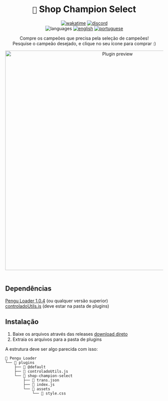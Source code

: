 <div align="center">

# `🐧` Shop Champion Select <br>

[![wakatime](https://wakatime.com/badge/github/controlado/shop-champion-select.svg)](https://wakatime.com/@programador/projects/oawnlyvwvw)
[![discord](https://img.shields.io/badge/Discord-%235865F2.svg?style=flat&logo=discord&logoColor=white&color=blue)](https://discordapp.com/users/854886148455399436) <br>
![languages](https://img.shields.io/badge/Documentation-gray)
[![english](https://img.shields.io/badge/-English-blue)](README.md)
[![portuguese](https://img.shields.io/badge/-Português%20Brasileiro-blue)](README.br.md)

Compre os campeões que precisa pela seleção de campeões! <br>
Pesquise o campeão desejado, e clique no seu ícone para comprar :)

<img src="https://github.com/controlado/shop-champion-select/assets/71716568/edc26255-d392-490f-9a09-a9bca8ff8589" width="700" alt="Plugin preview">

</div>
<br>

## Dependências

[Pengu Loader 1.0.4](https://github.com/PenguLoader/PenguLoader) (ou qualquer versão superior) <br>
[controladoUtils.js](https://github.com/controlado/pengu-plugins/blob/master/controladoUtils.js) (deve estar na pasta de plugins)

## Instalação

1. Baixe os arquivos através das releases [download direto](https://github.com/controlado/shop-champion-select/releases/latest/download/shop-champion-select.zip)
2. Extraia os arquivos para a pasta de plugins

A estrutura deve ser algo parecida com isso:

```
📂 Pengu Loader
└── 📂 plugins
    ├── 📂 @default
    ├── 📄 controladoUtils.js
    └── 📂 shop-champion-select
        ├── 📄 trans.json
        ├── 📄 index.js
        └── 📂 assets
            └── 🎨 style.css
```